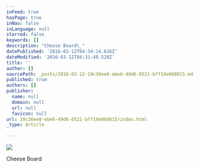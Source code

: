 ```yaml
---
inFeed: true
hasPage: true
inNav: false
inLanguage: null
starred: false
keywords: []
description: "Cheese Board\_"
datePublished: '2016-03-12T04:34:14.626Z'
dateModified: '2016-03-12T04:31:48.528Z'
title: ''
author: []
sourcePath: _posts/2016-03-12-19c36ee0-ebe6-49d6-8521-bff19e060815.md
published: true
authors: []
publisher:
  name: null
  domain: null
  url: null
  favicon: null
url: 19c36ee0-ebe6-49d6-8521-bff19e060815/index.html
_type: Article

---
```

![](https://s3-us-west-2.amazonaws.com/the-grid-img/p/29070bf9d63177f909edfc33b0799c33edb335c5.jpg)

Cheese Board
